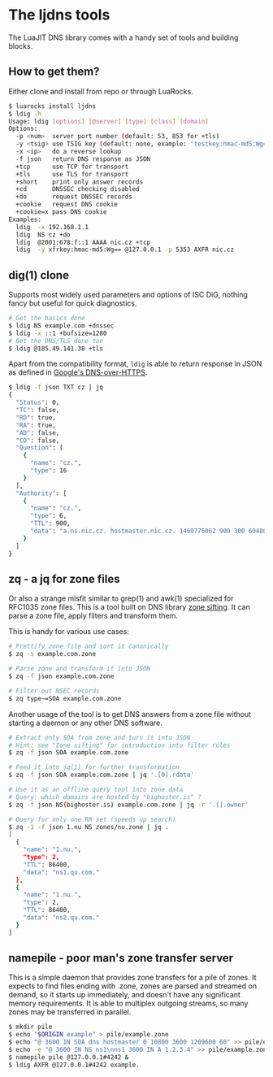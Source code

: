 The ljdns tools
===============

The LuaJIT DNS library comes with a handy set of tools and building blocks.

How to get them?
----------------

Either clone and install from repo or through LuaRocks.

```bash
$ luarocks install ljdns
$ ldig -h
Usage: ldig [options] [@server] [type] [class] [domain]
Options:
  -p <num>  server port number (default: 53, 853 for +tls)
  -y <tsig> use TSIG key (default: none, example: "testkey:hmac-md5:Wg==")
  -x <ip>   do a reverse lookup
  -f json   return DNS response as JSON
  +tcp      use TCP for transport
  +tls      use TLS for transport
  +short    print only answer records
  +cd       DNSSEC checking disabled
  +do       request DNSSEC records
  +cookie   request DNS cookie
  +cookie=x pass DNS cookie
Examples:
  ldig	-x 192.168.1.1
  ldig	NS cz +do
  ldig	@2001:678:f::1 AAAA nic.cz +tcp
  ldig	-y xfrkey:hmac-md5:Wg== @127.0.0.1 -p 5353 AXFR nic.cz
```

dig(1) clone
------------

Supports most widely used parameters and options of ISC DiG, nothing fancy but useful
for quick diagnostics.

```bash
# Get the basics done
$ ldig NS example.com +dnssec
$ ldig -x ::1 +bufsize=1280
# Get the DNS/TLS done too
$ ldig @185.49.141.38 +tls
```

Apart from the compatibility format, `ldig` is able to return response in JSON as defined in [Google's DNS-over-HTTPS](https://developers.google.com/speed/public-dns/docs/dns-over-https).

```bash
$ ldig -f json TXT cz | jq
{
  "Status": 0,
  "TC": false,
  "RD": true,
  "RA": true,
  "AD": false,
  "CD": false,
  "Question": [
    {
      "name": "cz.",
      "type": 16
    }
  ],
  "Authority": [
    {
      "name": "cz.",
      "type": 6,
      "TTL": 900,
      "data": "a.ns.nic.cz. hostmaster.nic.cz. 1469776062 900 300 604800 900"
    }
  ]
}
```

zq - a jq for zone files
------------------------

Or also a strange misfit similar to grep(1) and awk(1) specialized for RFC1035 zone files.
This is a tool built on DNS library [zone sifting](../README.md).
It can parse a zone file, apply filters and transform them.

This is handy for various use cases:

```bash
# Prettify zone file and sort it canonically
$ zq -s example.com.zone

# Parse zone and transform it into JSON
$ zq -f json example.com.zone

# Filter-out NSEC records
$ zq type~=SOA example.com.zone
```

Another usage of the tool is to get DNS answers from a zone file
without starting a daemon or any other DNS software.

```bash
# Extract only SOA from zone and turn it into JSON
# Hint: see "Zone sifting" for introduction into filter rules
$ zq -f json SOA example.com.zone

# Feed it into jq(1) for further transformation
$ zq -f json SOA example.com.zone | jq '.[0].rdata'

# Use it as an offline query tool into zone data
# Query: which domains are hosted by "bighoster.is" ?
$ zq -f json NS(bighoster.is) example.com.zone | jq -r '.[].owner'

# Query for only one RR set (speeds up search)
$ zq -1 -f json 1.nu NS zones/nu.zone | jq .
[
  {
    "name": "1.nu.",
    "type": 2,
    "TTL": 86400,
    "data": "ns1.qu.com."
  },
  {
    "name": "1.nu.",
    "type": 2,
    "TTL": 86400,
    "data": "ns2.qu.com."
  }
]
```

namepile - poor man's zone transfer server
------------------------------------------

This is a simple daemon that provides zone transfers for a pile of zones.
It expects to find files ending with .zone, zones are parsed and streamed on demand,
so it starts up immediately, and doesn't have any significant memory requirements.
It is able to multiplex outgoing streams, so many zones may be transferred in parallel.

```bash
$ mkdir pile
$ echo "$ORIGIN example" > pile/example.zone
$ echo "@ 3600 IN SOA dns hostmaster 0 10800 3600 1209600 60" >> pile/example.zone
$ echo -e "@ 3600 IN NS ns1\nns1 3600 IN A 1.2.3.4" >> pile/example.zone
$ namepile pile @127.0.0.1#4242 &
$ ldig AXFR @127.0.0.1#4242 example.
```
